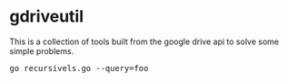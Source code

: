 # gdriveutil

This is a collection of tools built from the google drive api to solve
some simple problems.

<pre>
go recursivels.go --query=foo
</pre>

